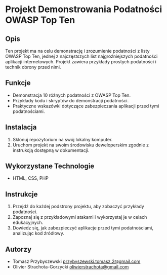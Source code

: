 # Projekt Demonstrowania Podatności OWASP Top Ten


## Opis
Ten projekt ma na celu demonstrację i zrozumienie podatności z listy OWASP Top Ten, jednej z najczęstszych list najgroźniejszych podatności aplikacji internetowych. Projekt zawiera przykłady prostych podatności i technik obrony przed nimi.

## Funkcje
- Demonstracja 10 różnych podatności z OWASP Top Ten.
- Przykłady kodu i skryptów do demonstracji podatności.
- Praktyczne wskazówki dotyczące zabezpieczania aplikacji przed tymi podatnościami.

## Instalacja
1. Sklonuj repozytorium na swój lokalny komputer.
2. Uruchom projekt na swoim środowisku deweloperskim zgodnie z instrukcją dostępną w dokumentacji.

## Wykorzystane Technologie
- HTML, CSS, PHP

## Instrukcje
1. Przejdź do każdej podstrony projektu, aby zobaczyć przykłady podatności.
2. Zapoznaj się z przykładowymi atakami i wykorzystaj je w celach edukacyjnych.
3. Dowiedz się, jak zabezpieczyć aplikacje przed tymi podatnościami, analizując kod źródłowy.

## Autorzy
- Tomasz Przybyszewski przybyszewski.tomasz.2@gmail.com
- Olivier Strachota-Gorzycki oliwierstrachota@gmail.com
